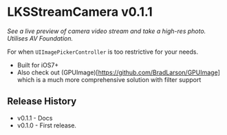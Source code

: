 # LKSStreamCamera v0.1.1

*See a live preview of camera video stream and take a high-res photo. 
Utilises AV Foundation.*

For when `UIImagePickerController` is too restrictive for your needs.

- Built for iOS7+
- Also check out (GPUImage)[https://github.com/BradLarson/GPUImage] which is a 
  much more comprehensive solution with filter support
  
Release History
---------------

- v0.1.1 - Docs
- v0.1.0 - First release. 